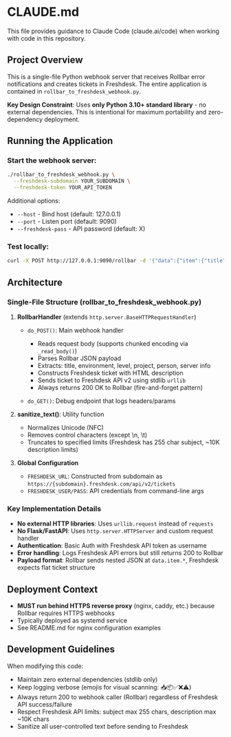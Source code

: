 # CLAUDE.md

This file provides guidance to Claude Code (claude.ai/code) when working with code in this repository.

## Project Overview

This is a single-file Python webhook server that receives Rollbar error notifications and creates tickets in Freshdesk. The entire application is contained in `rollbar_to_freshdesk_webhook.py`.

**Key Design Constraint**: Uses **only Python 3.10+ standard library** - no external dependencies. This is intentional for maximum portability and zero-dependency deployment.

## Running the Application

### Start the webhook server:
```bash
./rollbar_to_freshdesk_webhook.py \
  --freshdesk-subdomain YOUR_SUBDOMAIN \
  --freshdesk-token YOUR_API_TOKEN
```

Additional options:
- `--host` - Bind host (default: 127.0.0.1)
- `--port` - Listen port (default: 9090)
- `--freshdesk-pass` - API password (default: X)

### Test locally:
```bash
curl -X POST http://127.0.0.1:9090/rollbar -d '{"data":{"item":{"title":"test"}}}'
```

## Architecture

### Single-File Structure (rollbar_to_freshdesk_webhook.py)

1. **RollbarHandler** (extends `http.server.BaseHTTPRequestHandler`)
   - `do_POST()`: Main webhook handler
     - Reads request body (supports chunked encoding via `_read_body()`)
     - Parses Rollbar JSON payload
     - Extracts: title, environment, level, project, person, server info
     - Constructs Freshdesk ticket with HTML description
     - Sends ticket to Freshdesk API v2 using stdlib `urllib`
     - Always returns 200 OK to Rollbar (fire-and-forget pattern)

   - `do_GET()`: Debug endpoint that logs headers/params

2. **sanitize_text()**: Utility function
   - Normalizes Unicode (NFC)
   - Removes control characters (except \n, \t)
   - Truncates to specified limits (Freshdesk has 255 char subject, ~10K description limits)

3. **Global Configuration**
   - `FRESHDESK_URL`: Constructed from subdomain as `https://{subdomain}.freshdesk.com/api/v2/tickets`
   - `FRESHDESK_USER/PASS`: API credentials from command-line args

### Key Implementation Details

- **No external HTTP libraries**: Uses `urllib.request` instead of `requests`
- **No Flask/FastAPI**: Uses `http.server.HTTPServer` and custom request handler
- **Authentication**: Basic Auth with Freshdesk API token as username
- **Error handling**: Logs Freshdesk API errors but still returns 200 to Rollbar
- **Payload format**: Rollbar sends nested JSON at `data.item.*`, Freshdesk expects flat ticket structure

## Deployment Context

- **MUST run behind HTTPS reverse proxy** (nginx, caddy, etc.) because Rollbar requires HTTPS webhooks
- Typically deployed as systemd service
- See README.md for nginx configuration examples

## Development Guidelines

When modifying this code:
- Maintain zero external dependencies (stdlib only)
- Keep logging verbose (emojis for visual scanning: 📥📦✅❌⚠️)
- Always return 200 to webhook caller (Rollbar) regardless of Freshdesk API success/failure
- Respect Freshdesk API limits: subject max 255 chars, description max ~10K chars
- Sanitize all user-controlled text before sending to Freshdesk
